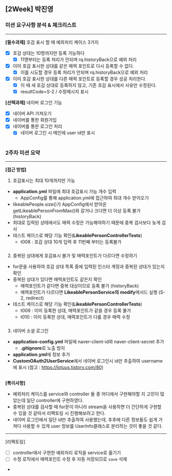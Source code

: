 ## [2Week] 박진영

### 미션 요구사항 분석 & 체크리스트

---  

**[필수과제]** 호감 표시 할 때 예외처리 케이스 3가지
- [x] 호감 상대는 10명까지만 등록 가능하다
  - [x] 11명부터는 등록 처리가 안되며 rq.historyBack으로 예외 처리
- [x] 이미 호감 표시한 상대를 같은 매력 포인트로 다시 등록할 수 없다.
  - [x] 이를 시도할 경우 등록 처리가 안되며 rq.historyBack으로 예외 처리
- [x] 이미 호감 표시한 상대를 다른 매력 포인트로 등록할 경우 성공 처리한다.
  - [x] 이 때 새 호감 상대로 등록하지 않고, 기존 호감 표시에서 사유만 수정된다.
  - [x] resultCode=S-2 / 수정메시지 표시

**[선택과제]** 네이버 로그인 기능
- [x] 네이버 API 가져오기
- [x] 네이버를 통한 회원가입
- [x] 네이버를 통한 로그인 처리
  - [x] 네이버 로그인 시 메인에 user id만 표시
#

### 2주차 미션 요약

---  

**[접근 방법]**
1. 호감표시는 최대 10개까지만 가능
- **application.yml** 파일에 최대 호감표시 가능 개수 입력
  - AppConfig를 통해 application.yml에 접근하여 최대 개수 받이오기
- likeablePeople.size()가 AppConfig에서 받아온 getLikeablePersonFromMax()와 같거나 크다면 더 이상 등록 불가 (historyBack)
- 최대로 입력된 상태에서도 매력 수정은 가능해야하기 때문에 중복 검사보다 늦게 검사
- 테스트 케이스로 해당 기능 확인(**LikeablePersonControllerTests**)
  - t008 : 호감 상대 10개 입력 후 11번째 부터는 등록불가
###
2. 중복된 상대에게 호감표시 불가 및 매력포인트가 다르다면 수정하기
- for문을 사용하여 호감 상대 목록 중에 입력된 인스타 계정과 중복된 상대가 있는지 확인
- 중복된 상대가 있다면 매력포인트도 같은지 확인
  - 매력포인트가 같다면 중복 대상이므로 등록 불가 (historyBack)
  - 매력포인트가 다르다면 **LikeablePersonService의** **modify**메서드 실행 (S-2, redirect)
- 테스트 케이스로 해당 기능 확인(**LikeablePersonControllerTests**)
  - t009 : 이미 등록한 상대, 매력포인트가 같을 경우 등록 불가
  - t010 : 이미 등록한 상대, 매력포인트가 다를 경우 매력 수정  
###
3. 네이버 소셜 로그인
- **application-config.yml** 파일에 naver-client-id와 naver-client-secret 추가
  - **.gitignore**로 노출 방지
- **application.yml**에 정보 추가
- **CustomOAuth2UserService**에서 네이버 로그인시 id만 추출하여 username에 표시 (참고 : https://lotuus.tistory.com/80)

##
**[특이사항]**
- 예외처리 케이스를 service와 controller 둘 중 어디에서 구현해야할 지 고민이 많았는데 일단 controller에 구현하였다.
- 중복된 상대를 검사할 때 for문이 아니라 stream을 사용하면 더 간단하게 구현할 수 있을 것 같아서 리팩토링 시 진행해보려고 한다.
- 네이버 로그인에서 일단 id만 추출하여 사용했는데, 추후에 다른 정보들도 쉽게 가져다 사용할 수 있게 user 정보를 UserInfo클래스로 분리하는 것이 좋을 것 같다.


---
[리팩토링]
- [ ] controller에서 구현한 예외처리 로직을 service로 옮기기
- [ ] 수정 로직에서 매력포인트 수정 후 자동 저장되므로 `save` 삭제
- 